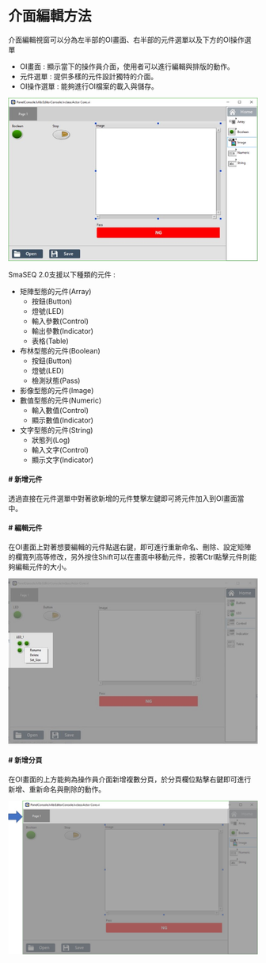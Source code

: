 # 介面編輯方法

介面編輯視窗可以分為左半部的OI畫面、右半部的元件選單以及下方的OI操作選單

* OI畫面 : 顯示當下的操作員介面，使用者可以進行編輯與排版的動作。
* 元件選單 : 提供多樣的元件設計獨特的介面。
* OI操作選單 : 能夠進行OI檔案的載入與儲存。

![](../../.gitbook/assets/oi.jpg)

SmaSEQ 2.0支援以下種類的元件 :

* 矩陣型態的元件\(Array\)
  * 按鈕\(Button\)
  * 燈號\(LED\)
  * 輸入參數\(Control\)
  * 輸出參數\(Indicator\)
  * 表格\(Table\)
* 布林型態的元件\(Boolean\)
  * 按鈕\(Button\)
  * 燈號\(LED\)
  * 檢測狀態\(Pass\)
* 影像型態的元件\(Image\)
* 數值型態的元件\(Numeric\)
  * 輸入數值\(Control\)
  * 顯示數值\(Indicator\)
* 文字型態的元件\(String\)
  * 狀態列\(Log\)
  * 輸入文字\(Control\)
  * 顯示文字\(Indicator\)

#### \# 新增元件

透過直接在元件選單中對著欲新增的元件雙擊左鍵即可將元件加入到OI畫面當中。

#### \# 編輯元件

在OI畫面上對著想要編輯的元件點選右鍵，即可進行重新命名、刪除、設定矩陣的欄寬列高等修改，另外按住Shift可以在畫面中移動元件，按著Ctrl點擊元件則能夠編輯元件的大小。

![](../../.gitbook/assets/oiright%20%281%29.JPG)

#### \# 新增分頁

在OI畫面的上方能夠為操作員介面新增複數分頁，於分頁欄位點擊右鍵即可進行新增、重新命名與刪除的動作。

![](../../.gitbook/assets/suboi.jpg)

